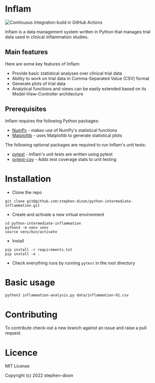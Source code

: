 # Inflam

![Continuous Integration build in GitHub Actions](https://github.com/stephen-dixon/python-intermediate-inflammation/workflows/CI/badge.svg?branch=main)

Inflam is a data management system written in Python that manages trial data used in clinical inflammation studies.

## Main features

Here are some key features of Inflam:

- Provide basic statistical analyses over clinical trial data
- Ability to work on trial data in Comma-Separated Value (CSV) format
- Generate plots of trial data
- Analytical functions and views can be easily extended based on its Model-View-Controller architecture

## Prerequisites

Inflam requires the following Python packages:

- [NumPy](https://www.numpy.org/) - makes use of NumPy's statistical functions
- [Matplotlib](https://matplotlib.org/stable/index.html) - uses Matplotlib to generate statistical plots

The following optional packages are required to run Inflam's unit tests:

- [pytest](https://docs.pytest.org/en/stable/) - Inflam's unit tests are written using pytest
- [pytest-cov](https://pypi.org/project/pytest-cov/) - Adds test coverage stats to unit testing


# Installation
- Clone the repo 

```
git clone git@github.com:stephen-dixon/python-intermediate-inflammation.git
```

- Create and activate a new virtual environment

```
cd python-intermediate-inflammation
python3 -m venv venv
source venv/bin/activate

```

- Install 

```
pip install -r requirements.txt
pip install -e .
```

- Check everything runs by running ``pytest`` in the root directory

# Basic usage

```
python3 inflammation-analysis.py data/inflammation-01.csv
```

# Contributing
To contribute check-out a new branch against an issue and raise a pull request.

# Licence

MIT License

Copyright (c) 2022 stephen-dixon
